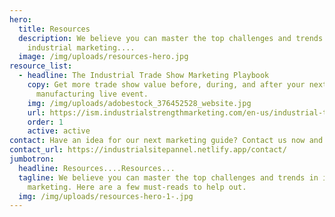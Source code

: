 ```yaml
---
hero:
  title: Resources
  description: We believe you can master the top challenges and trends in
    industrial marketing....
  image: /img/uploads/resources-hero.jpg
resource_list:
  - headline: The Industrial Trade Show Marketing Playbook
    copy: Get more trade show value before, during, and after your next
      manufacturing live event.
    img: /img/uploads/adobestock_376452528_website.jpg
    url: https://ism.industrialstrengthmarketing.com/en-us/industrial-trade-show-marketing-playbook?__hstc=76629258.4f1e2dcac3fc61baef815b5343b81d68.1729169775854.1729759633036.1729767864716.9&__hssc=76629258.13.1729767864716&__hsfp=3499748124
    order: 1
    active: active
contact: Have an idea for our next marketing guide? Contact us now and let us know!
contact_url: https://industrialsitepannel.netlify.app/contact/
jumbotron:
  headline: Resources....Resources...
  tagline: We believe you can master the top challenges and trends in industrial
    marketing. Here are a few must-reads to help out.
  img: /img/uploads/resources-hero-1-.jpg
---
```

